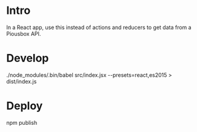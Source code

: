 
# Intro

In a React app, use this instead of actions and reducers to get data from a Piousbox API.

# Develop
 ./node_modules/.bin/babel src/index.jsx  --presets=react,es2015 > dist/index.js

# Deploy
 npm publish

